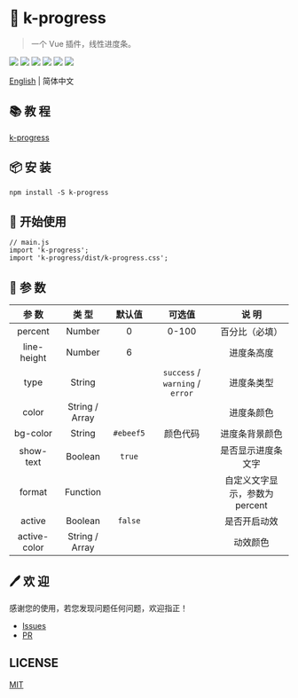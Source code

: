 # 🌈 k-progress

> 一个 Vue 插件，线性进度条。

![](https://img.shields.io/npm/v/k-progress?color=success&style=flat-square)
![](https://img.shields.io/github/languages/top/xrkffgg/k-progress?style=flat-square)
![](https://img.shields.io/github/languages/code-size/xrkffgg/k-progress?color=orange&style=flat-square)
![](https://img.shields.io/github/stars/xrkffgg/k-progress?color=blueviolet&style=flat-square)
![](https://img.shields.io/github/license/xrkffgg/k-progress?color=red&style=flat-square)
![](https://img.shields.io/npm/dt/k-progress?color=ff69b4&style=flat-square)

[English](./README.md) | 简体中文

## 📚 教 程
[k-progress](https://xrkffgg.github.io/Knotes/course/k-progress.html)

## 📦 安 装
```
npm install -S k-progress
```

## 🔨 开始使用
```
// main.js
import 'k-progress';
import 'k-progress/dist/k-progress.css';
```
## 📔 参 数
|    参 数     |     类 型      |  默认值   |             可选值              |             说 明             |
| :----------: | :------------: | :-------: | :-----------------------------: | :---------------------------: |
|   percent    |     Number     |     0     |              0-100              |        百分比（必填）         |
| line-height  |     Number     |     6     |                                 |          进度条高度           |
|     type     |     String     |           | `success` / `warning` / `error` |          进度条类型           |
|    color     | String / Array |           |                                 |          进度条颜色           |
|   bg-color   |     String     | `#ebeef5` |            颜色代码             |        进度条背景颜色         |
|  show-text   |    Boolean     |  `true`   |                                 |      是否显示进度条文字       |
|    format    |    Function    |           |                                 | 自定义文字显示，参数为percent |
|    active    |    Boolean     |  `false`  |                                 |         是否开启动效          |
| active-color | String / Array |           |                                 |           动效颜色            |

## 🖊 欢 迎
感谢您的使用，若您发现问题任何问题，欢迎指正！ 
- [Issues](https://github.com/xrkffgg/k-progress/issues) 
- [PR](https://github.com/xrkffgg/k-progress/pulls)

## LICENSE
[MIT](https://github.com/xrkffgg/k-progress/blob/master/LICENSE)